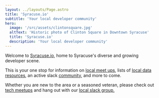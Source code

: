 ```yaml
---
layout: ../layouts/Page.astro
title: 'Syracuse.io'
subtitle: 'Your local developer community'
hero: 
  image: '/src/assets/clintonsquare.jpg'
  altText: 'Historic photo of Clinton Square in Downtown Syracuse'
  title: 'Syracuse.io'
  description: 'Your local developer community'
---
```

Welcome to [Syracuse.io](http://syracuse.io), home to Syracuse's diverse and growing developer scene.

This is your one stop for information on [local meet ups](/groups/), lists of [local data
resources](/resources/), an active slack [community](/community/), and more to come.

Whether you are new to the area or a seasoned veteran, please check
out [tech meetups](/groups) and hang out
with our [local slack group.](https://join.slack.com/t/syracuseio/shared_invite/zt-aw7rkg3q-2cgCecN524oOVarFJWMOPw)

